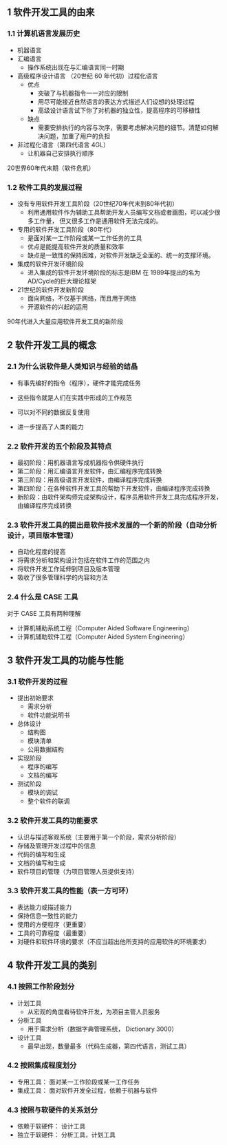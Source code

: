 ## 1 软件开发工具的由来

### 1.1 计算机语言发展历史

- 机器语言
- 汇编语言
  - 操作系统出现在与汇编语言同一时期
- 高级程序设计语言 （20世纪 60 年代初）过程化语言
  - 优点
    - 突破了与机器指令一一对应的限制
    - 用尽可能接近自然语言的表达方式描述人们设想的处理过程
    - 高级设计语言试下你了对机器的独立性，提高程序的可移植性
  - 缺点
    - 需要安排执行的内容与次序，需要考虑解决问题的细节。清楚如何解决问题，加重了用户的负担
- 非过程化语言（第四代语言 4GL）
  - 让机器自己安排执行顺序



20世界60年代末期（软件危机）

### 1.2 软件工具的发展过程

- 没有专用软件开发工具阶段（20世纪70年代末到80年代初）
  - 利用通用软件作为辅助工具帮助开发人员编写文档或者画图，可以减少很多工作量， 但又很多工作是通用软件无法完成的。
- 专用的软件开发工具阶段（80年代）
  - 是面对某一工作阶段或某一工作任务的工具
  - 优点是能提高软件开发的质量和效率
  - 缺点是一致性的保持困难，对软件开发缺乏全面的、统一的支撑环境。
- 集成的软件开发环境阶段
  - 进入集成的软件开发环境阶段的标志是IBM 在 1989年提出的名为 AD/Cycle的巨大理论框架
- 21世纪的软件开发新阶段
  - 面向网络，不仅基于网络，而且用于网络
  - 开源软件的兴起的运用



90年代进入大量应用软件开发工具的新阶段

## 2 软件开发工具的概念

### 2.1 为什么说软件是人类知识与经验的结晶

- 有事先编好的指令（程序），硬件才能完成任务

- 这些指令就是人们在实践中形成的工作规范

- 可以对不同的数据反复使用

- 进一步提高了人类的能力

### 2.2 软件开发的五个阶段及其特点

- 最初阶段：用机器语言写成机器指令供硬件执行
- 第二阶段：用汇编语言开发软件，由汇编程序完成转换
- 第三阶段：用高级语言开发软件，由编译程序完成转换
- 第四阶段：在各种软件开发工具的帮助下开发软件，由编译程序完成转换
- 新阶段：由软件架构师完成架构设计，程序员用软件开发工具完成程序开发，由编译程序完成转换

### 2.3 软件开发工具的提出是软件技术发展的一个新的阶段（自动分析设计，项目版本管理）

- 自动化程度的提高
- 将需求分析和架构设计包括在软件工作的范围之内
- 将软件开发工作延伸到项目及版本管理
- 吸收了很多管理科学的内容和方法

### 2.4 什么是 CASE 工具

对于 CASE 工具有两种理解

- 计算机辅助系统工程（Computer Aided Software Engineering）
- 计算机辅助软件工程（Computer Aided System Engineering）



## 3 软件开发工具的功能与性能

### 3.1 软件开发的过程

- 提出初始要求
  - 需求分析
  - 软件功能说明书
- 总体设计
  - 结构图
  - 模块清单
  - 公用数据结构
- 实现阶段
  - 程序的编写
  - 文档的编写
- 测试阶段
  - 模块的调试
  - 整个软件的联调

### 3.2 软件开发工具的功能要求

- 认识与描述客观系统（主要用于第一个阶段，需求分析阶段）
- 存储及管理开发过程中的信息
- 代码的编写和生成
- 文档的编写和生成
- 软件项目的管理（为项目管理人员提供支持）

### 3.3 软件开发工具的性能（表一方可环）

- 表达能力或描述能力
- 保持信息一致性的能力
- 使用的方便程序（更重要）
- 工具的可靠程度（最重要）
- 对硬件和软件环境的要求（不应当超出他所支持的应用软件的环境要求）

## 4 软件开发工具的类别

### 4.1 按照工作阶段划分

- 计划工具
  - 从宏观的角度看待软件开发，为项目主管人员服务
- 分析工具
  - 用于需求分析（数据字典管理系统， Dictionary 3000）
- 设计工具
  - 最早出现，数量最多（代码生成器，第四代语言，测试工具）

### 4.2 按照集成程度划分

- 专用工具： 面对某一工作阶段或某一工作任务
- 集成工具： 面对软件开发全过程，依赖于机器与软件

### 4.3 按照与软硬件的关系划分

- 依赖于软硬件： 设计工具
- 独立于软硬件： 分析工具，计划工具


